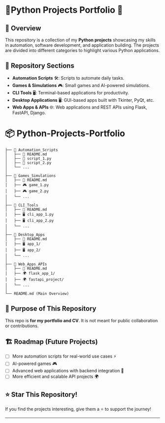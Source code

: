 # 🐍Python Projects Portfolio 🚀

## 📌 Overview
This repository is a collection of my **Python projects** showcasing my skills in automation, software development, and application building. The projects are divided into different categories to highlight various Python applications.

## 📂 Repository Sections
- **Automation Scripts** 🛠️: Scripts to automate daily tasks.
- **Games & Simulations** 🎮: Small games and AI-powered simulations.
- **CLI Tools** 🖥️: Terminal-based applications for productivity.
- **Desktop Applications** 🖥️: GUI-based apps built with Tkinter, PyQt, etc.
- **Web Apps & APIs** 🌐: Web applications and REST APIs using Flask, FastAPI, Django.

# 📦 Python-Projects-Portfolio
```
├── 📁 Automation_Scripts
│   ├── 📝 README.md
│   ├── 🔧 script_1.py
│   ├── 🔧 script_2.py
│   └── ...
│
├── 📁 Games_Simulations
│   ├── 📝 README.md
│   ├── 🎮 game_1.py
│   ├── 🎮 game_2.py
│   └── ...
│
├── 📁 CLI_Tools
│   ├── 📝 README.md
│   ├── 🖥️ cli_app_1.py
│   ├── 🖥️ cli_app_2.py
│   └── ...
│
├── 📁 Desktop_Apps
│   ├── 📝 README.md
│   ├── 🖥️ app_1/
│   ├── 🖥️ app_2/
│   └── ...
│
├── 📁 Web_Apps_APIs
│   ├── 📝 README.md
│   ├── 🌍 flask_app_1/
│   ├── 🌍 fastapi_project/
│   └── ...
│
└── README.md (Main Overview)
```

## 🎯 Purpose of This Repository
This repo is **for my portfolio and CV**. It is not meant for public collaboration or contributions.

## 🏗️ Roadmap (Future Projects)
- [ ] More automation scripts for real-world use cases ⚡
- [ ] AI-powered games 🎮
- [ ] Advanced web applications with backend integration 🔌
- [ ] More efficient and scalable API projects 🌍

## ⭐ Star This Repository!
If you find the projects interesting, give them a ⭐ to support the journey!

---
